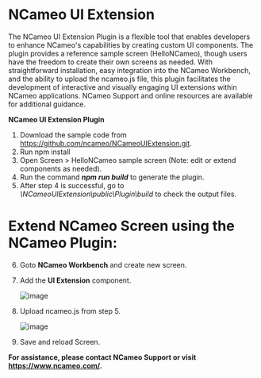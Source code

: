 # NCameo UI Extension
The NCameo UI Extension Plugin is a flexible tool that enables developers to enhance NCameo's capabilities by creating custom UI components. The plugin provides a reference sample screen (HelloNCameo), though users have the freedom to create their own screens as needed. With straightforward installation, easy integration into the NCameo Workbench, and the ability to upload the ncameo.js file, this plugin facilitates the development of interactive and visually engaging UI extensions within NCameo applications. NCameo Support and online resources are available for additional guidance.

**NCameo UI Extension Plugin**

1. Download the sample code from https://github.com/ncameo/NCameoUIExtension.git.
2. Run npm install
3. Open Screen > HelloNCameo sample screen (Note: edit or extend components as needed).
4. Run the command **_npm run build_** to generate the plugin.
5. After step 4 is successful, go to _\NCameoUIExtension\public\Plugin\build_ to check the output files.

# Extend NCameo Screen using the NCameo Plugin:
6. Goto **NCameo Workbench** and create new screen.
7. Add the **UI Extension** component.
   
   ![image](https://github.com/user-attachments/assets/a55806d2-487a-4e96-aa41-08d9225fc5cc)
8. Upload ncameo.js from step 5.
     
   ![image](https://github.com/user-attachments/assets/320bab58-e284-458e-aad8-4beea6ff431e)
10. Save and reload Screen.

**For assistance, please contact NCameo Support or visit <a href="https://www.ncameo.com/" target="_blank">https://www.ncameo.com/</a>.**






